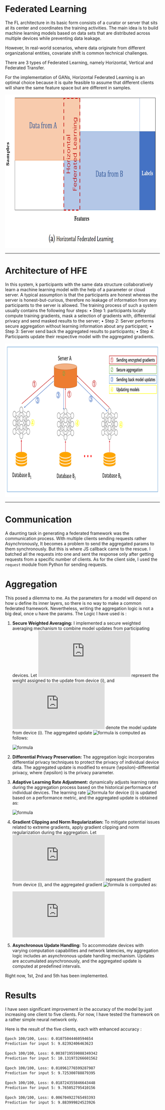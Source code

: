# Federated Learning

The FL architecture in its basic form consists of a curator or server that sits at its center and coordinates the training activities. The main idea is to build machine learning models based on data sets that are distributed across multiple devices while preventing data leakage. 

However, In real-world scenarios, where data originate from different organizational entities, covariate shift is common technical challenges. 

There are 3 types of Federated Learning, namely Horizontal, Vertical and Federated Transfer. 

For the implementation of GANs, Horizontal Federated Learning is an optimal choice because it is quite feasible to assume that different clients will share the same feature space but are different in samples. 

<img src="./assets/third.png" alt="FHE" height=500 width=700>
<hr>

# Architecture of HFE

In this system, k participants with the same data structure collaboratively learn a machine learning model with the help of a parameter or cloud server. A typical assumption is that the participants are honest whereas the server is honest-but-curious, therefore no leakage of information from any participants to the server is allowed. The training process of such a system usually contains the following four steps:
• Step 1: participants locally compute training gradients, mask a selection of gradients with, differential privacy and send masked results to the server; 
• Step 2: Server performs secure aggregation without learning information about any participant;
• Step 3: Server send back the aggregated results to participants;
• Step 4: Participants update their respective model with the aggregated gradients.

<img src="./assets/fourth.png" alt="FHE" height=500 width=700>
<hr>

# Communication

A daunting task in generating a federated framework was the communication process. With multiple clients sending requests rather Asynchronously, It becomes a problem to send the aggregated params to them synchronously. But this is where JS callback came to the rescue. I batched all the requests into one and sent the response only after getting requests from a specific number of clients. As for the client side, I used the ```request``` module from Python for sending requests. 

# Aggregation

This posed a dilemma to me. As the parameters for a model will depend on how u define its inner layers, so there is no way to make a common federated framework. Nevertheless, writing the aggregation logic is not a big deal, once u have the params. The Logic I have used is : 

1. **Secure Weighted Averaging:**
   I implemented a secure weighted averaging mechanism to combine model updates from participating devices. Let ![formula](https://latex.codecogs.com/svg.latex?w_i) represent the weight assigned to the update from device \(i\), and ![formula](https://latex.codecogs.com/svg.latex?U_i) denote the model update from device \(i\). The aggregated update ![formula](https://latex.codecogs.com/svg.latex?U_{\text{agg}}) is computed as follows:

   ![formula](https://latex.codecogs.com/svg.latex?U_{\text{agg}}&space;=&space;\sum_{i}%20w_i%20\cdot%20U_i)

2. **Differential Privacy Preservation:**
   The aggregation logic incorporates differential privacy techniques to protect the privacy of individual device data. The aggregated update is modified to ensure \(\epsilon\)-differential privacy, where \(\epsilon\) is the privacy parameter.

3. **Adaptive Learning Rate Adjustment:**
   dynamically adjusts learning rates during the aggregation process based on the historical performance of individual devices. The learning rate ![formula](https://latex.codecogs.com/svg.latex?\alpha_i) for device \(i\) is updated based on a performance metric, and the aggregated update is obtained as:

   ![formula](https://latex.codecogs.com/svg.latex?U_{\text{agg}}&space;=&space;\sum_{i}%20\alpha_i%20\cdot%20U_i)

4. **Gradient Clipping and Norm Regularization:**
   To mitigate potential issues related to extreme gradients, apply gradient clipping and norm regularization during the aggregation. Let ![formula](https://latex.codecogs.com/svg.latex?g_i) represent the gradient from device \(i\), and the aggregated gradient ![formula](https://latex.codecogs.com/svg.latex?g_{\text{agg}}) is computed as:

   ![formula](https://latex.codecogs.com/svg.latex?g_%7B%5Ctext%7Bagg%7D%7D&space;=&space;%5Ctext%7BClip%7D%20%5Cleft(%20%5Csum_%7Bi%7D%20g_i,%20%5Ctext%7Bmax%5C_norm%7D%20%5Cright))

5. **Asynchronous Update Handling:**
   To accommodate devices with varying computation capabilities and network latencies, my aggregation logic includes an asynchronous update handling mechanism. Updates are accumulated asynchronously, and the aggregated update is computed at predefined intervals.

Right now, 1st, 2nd and 5th has been implemented. 

# Results 

I have seen significant improvement in the accuracy of the model by just increasing one client to five clients. For now, I have tested the framework on a rather simple neural network only. 

Here is the result of the five clients, each with enhanced accuracy : 

```
Epoch 100/100, Loss: 0.01075044460594654
Prediction for input 5: 9.82392406463623

Epoch 100/100, Loss: 0.0038719559088349342
Prediction for input 5: 10.131973266601562

Epoch 100/100, Loss: 0.010961776599287987
Prediction for input 5: 9.725300788879395

Epoch 100/100, Loss: 0.018724355846643448
Prediction for input 5: 9.765052795410156

Epoch 100/100, Loss: 0.006704922765493393
Prediction for input 5: 9.883999824523926
```
